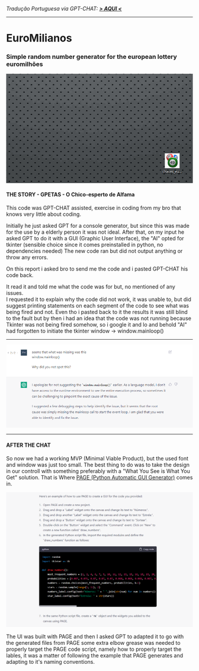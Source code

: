 *Tradução Portuguesa via GPT-CHAT: **[> AQUI <](/README-PT.md)*** 

----

# EuroMilianos
### Simple random number generator for the european lottery euromilhões

![GPETAS - O Chico esperto de alfama](https://github.com/X3msnake/my-gists-files/blob/main/gpetas-euromillianos.gif)


#### THE STORY - GPETAS - O Chico-esperto de Alfama

This code was GPT-CHAT assisted, exercise in coding from my bro that knows very little about coding.

Initially he just asked GPT for a console generator, but since this was made for the use by a elderly person it was not ideal. 
After that, on my input he asked GPT to do it with a GUI (Graphic User Interface), the "AI" opted for tkinter (sensible choice since it comes preinstalled in python, no dependencies needed)
The new code ran but did not output anything or throw any errors.

On this report i asked bro to send me the code and i pasted GPT-CHAT his code back. 

It read it and told me what the code was for but, no mentioned of any issues.  
I requested it to explain why the code did not work, it was unable to, but did suggest printing statements on each segment of the code to see what was being fired and not. Even tho i pasted back to it the results it was still blind to the fault but by then i had an idea that the code was not running because Tkinter was not being fired somehow, so i google it and lo and behold "AI" had forgotten to initiate the tkinter window -> window.mainloop()

----

![GPETAS - O Chico esperto de alfama](https://github.com/X3msnake/my-gists-files/blob/main/gpt-chat-bs-itself-out-of-situation.png)

----

#### AFTER THE CHAT

So now we had a working MVP (Minimal Viable Product), but the used font and window was just too small. The best thing to do was to take the design in our controll with something preferably with a "What You See is What You Get" solution. That is Where [PAGE (Python Automatic GUI Generator)](https://sourceforge.net/projects/page/) comes in.

![GPETAS - O Chico esperto de alfama](https://github.com/X3msnake/my-gists-files/blob/main/gpt-on-PAGE.png)

The UI was built with PAGE and then I asked GPT to adapted it to go with the generated files from PAGE some extra elbow grease was needed to properly target the PAGE code script, namely how to properly target the lables, it was a matter of following the example that PAGE generates and adapting to it's naming conventions.
